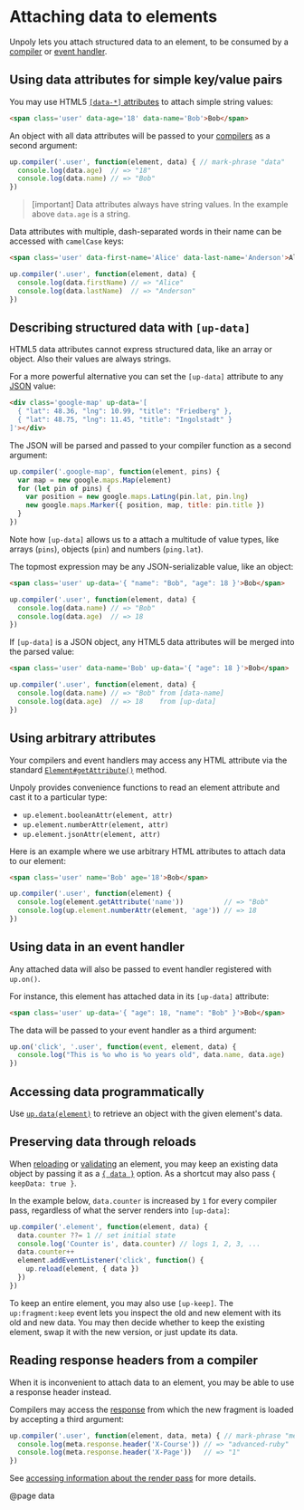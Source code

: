 Attaching data to elements
==========================

Unpoly lets you attach structured data to an element, to be consumed
by a [compiler](/up.compiler) or [event handler](/up.on).


## Using data attributes for simple key/value pairs

You may use HTML5 [`[data-*]` attributes](https://developer.mozilla.org/en-US/docs/Learn/HTML/Howto/Use_data_attributes)
to attach simple string values:

```html
<span class='user' data-age='18' data-name='Bob'>Bob</span>
```

An object with all data attributes will be passed to your [compilers](/up.compiler)
as a second argument:

```js
up.compiler('.user', function(element, data) { // mark-phrase "data"
  console.log(data.age)  // => "18"
  console.log(data.name) // => "Bob"
})
```

> [important]
> Data attributes always have string values. In the example above `data.age` is a string.

Data attributes with multiple, dash-separated words in their name can be accessed with `camelCase` keys:

```html
<span class='user' data-first-name='Alice' data-last-name='Anderson'>Alice</span>
```

```js
up.compiler('.user', function(element, data) {
  console.log(data.firstName) // => "Alice"
  console.log(data.lastName)  // => "Anderson"
})
```

## Describing structured data with `[up-data]`

HTML5 data attributes cannot express structured data, like an array or object.
Also their values are always strings.

For a more powerful alternative you can set the `[up-data]` attribute to any
[JSON](https://en.wikipedia.org/wiki/JSON) value:

```html
<div class='google-map' up-data='[
  { "lat": 48.36, "lng": 10.99, "title": "Friedberg" },
  { "lat": 48.75, "lng": 11.45, "title": "Ingolstadt" }
]'></div>
```

The JSON will be parsed and passed to your compiler function as a second argument:

```js
up.compiler('.google-map', function(element, pins) {
  var map = new google.maps.Map(element)
  for (let pin of pins) {
    var position = new google.maps.LatLng(pin.lat, pin.lng)
    new google.maps.Marker({ position, map, title: pin.title })
  }
})
```

Note how `[up-data]` allows us to a attach a multitude of value types, like arrays (`pins`), objects (`pin`) and numbers (`ping.lat`).

The topmost expression may be any JSON-serializable value, like an object:

```html
<span class='user' up-data='{ "name": "Bob", "age": 18 }'>Bob</span>
```

```js
up.compiler('.user', function(element, data) {
  console.log(data.name) // => "Bob"
  console.log(data.age)  // => 18
})
```

If `[up-data]` is a JSON object, any HTML5 data attributes will be merged into the parsed value:

```html
<span class='user' data-name='Bob' up-data='{ "age": 18 }'>Bob</span>
```

```js
up.compiler('.user', function(element, data) {
  console.log(data.name) // => "Bob" from [data-name]
  console.log(data.age)  // => 18    from [up-data]
})
```

## Using arbitrary attributes

Your compilers and event handlers may access any HTML attribute
via the standard [`Element#getAttribute()`](https://developer.mozilla.org/en-US/docs/Web/API/Element/getAttribute)
method.

Unpoly provides convenience functions to read an element attribute and
cast it to a particular type:

- `up.element.booleanAttr(element, attr)`
- `up.element.numberAttr(element, attr)`
- `up.element.jsonAttr(element, attr)`

Here is an example where we use arbitrary HTML attributes to attach data to our element:

```html
<span class='user' name='Bob' age='18'>Bob</span>
```

```js
up.compiler('.user', function(element) {
  console.log(element.getAttribute('name'))          // => "Bob"
  console.log(up.element.numberAttr(element, 'age')) // => 18
})
```

## Using data in an event handler

Any attached data will also be passed to event handler registered with `up.on()`.

For instance, this element has attached data in its `[up-data]` attribute:

```html
<span class='user' up-data='{ "age": 18, "name": "Bob" }'>Bob</span>
```

The data will be passed to your event handler as a third argument:

```js
up.on('click', '.user', function(event, element, data) {
  console.log("This is %o who is %o years old", data.name, data.age)
})
```


## Accessing data programmatically

Use [`up.data(element)`](/up-data) to retrieve an object with the given element's data.


## Preserving data through reloads

When [reloading](/up.reload) or [validating](/up.validate) an element,
you may keep an existing data object by passing it as a [`{ data }`](/up.render#options.data) option.
As a shortcut may also pass `{ keepData: true }`.

In the example below, `data.counter` is increased by `1` for every compiler pass,
regardless of what the server renders into `[up-data]`:

```js
up.compiler('.element', function(element, data) {
  data.counter ??= 1 // set initial state
  console.log('Counter is', data.counter) // logs 1, 2, 3, ...
  data.counter++
  element.addEventListener('click', function() {
    up.reload(element, { data })
  })
})
```

To keep an entire element, you may also use `[up-keep]`.
The `up:fragment:keep` event lets you inspect the old and new element
with its old and new data. You may then decide whether to keep the existing element,
swap it with the new version, or just update its data.


## Reading response headers from a compiler

When it is inconvenient to attach data to an element, you may be able to use a response header instead.

Compilers may access the [response](/up.Response) from which the new fragment is loaded by
accepting a third argument:

```js
up.compiler('.user', function(element, data, meta) { // mark-phrase "meta"
  console.log(meta.response.header('X-Course')) // => "advanced-ruby"
  console.log(meta.response.header('X-Page'))   // => "1"
})
```

See [accessing information about the render pass](/up.compiler#accessing-information-about-the-render-pass)
for more details.

@page data
